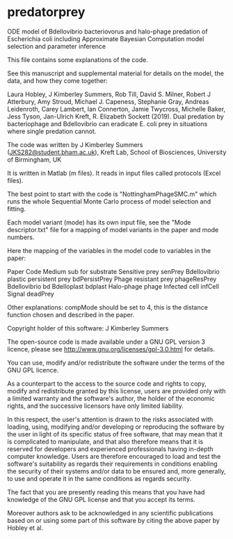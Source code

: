 # predatorprey
ODE model of Bdellovibrio bacteriovorus and halo-phage predation of Escherichia coli including Approximate Bayesian Computation model selection and parameter inference

This file contains some explanations of the code.

See this manuscript and supplemental material for details on the model, the data, and how they come together:

Laura Hobley, J Kimberley Summers, Rob Till, David S. Milner, Robert J Atterbury, Amy Stroud, Michael J. Capeness, Stephanie Gray, Andreas Leidenroth, Carey Lambert, Ian Connerton, Jamie Twycross, Michelle Baker, Jess Tyson, Jan-Ulrich Kreft, R. Elizabeth Sockett (2019). Dual predation by bacteriophage and Bdellovibrio can eradicate E. coli prey in situations where single predation cannot.

The code was written by J Kimberley Summers (JKS282@student.bham.ac.uk), Kreft Lab, School of Biosciences, University of Birmingham, UK

It is written in Matlab (m files). It reads in input files called protocols (Excel files).

The best point to start with the code is "NottinghamPhageSMC.m" which runs the whole Sequential Monte Carlo process of model selection and fitting.

Each model variant (mode) has its own input file, see the "Mode descriptor.txt" file for a mapping of model variants in the paper and mode numbers.

Here the mapping of the variables in the model code to variables in the paper:

Paper									                Code
Medium									              sub for substrate
Sensitive prey							          senPrey
Bdellovibrio plastic persistent prey	bdPersistPrey
Phage resistant prey					        phageResPrey
Bdellovibrio							            bd
Bdelloplast								            bdplast
Halo-phage								            phage
Infected cell							            infCell
Signal									              deadPrey

Other explanations:
compMode should be set to 4, this is the distance function chosen and described in the paper.

Copyright holder of this software: J Kimberley Summers

The open-source code is made available under a GNU GPL version 3 licence, please see http://www.gnu.org/licenses/gpl-3.0.html for details.

You can use, modify and/or redistribute the software under the terms of the GNU GPL licence.

As a counterpart to the access to the source code and rights to copy,
modify and redistribute granted by this license, users are provided only
with a limited warranty and the software's author, the holder of the
economic rights, and the successive licensors have only limited
liability. 

In this respect, the user's attention is drawn to the risks associated
with loading, using, modifying and/or developing or reproducing the
software by the user in light of its specific status of free software,
that may mean that it is complicated to manipulate, and that also
therefore means that it is reserved for developers and experienced
professionals having in-depth computer knowledge. Users are therefore
encouraged to load and test the software's suitability as regards their
requirements in conditions enabling the security of their systems and/or 
data to be ensured and, more generally, to use and operate it in the 
same conditions as regards security. 

The fact that you are presently reading this means that you have had
knowledge of the GNU GPL license and that you accept its terms.

Moreover authors ask to be acknowledged in any scientific publications based on 
or using some part of this software by citing the above paper by Hobley et al.
